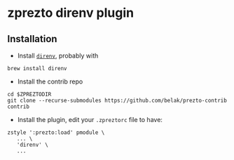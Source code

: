 # zprezto direnv plugin

## Installation

* Install [`direnv`](https://direnv.net/), probably with

```
brew install direnv
```

* Install the contrib repo

```
cd $ZPREZTODIR
git clone --recurse-submodules https://github.com/belak/prezto-contrib contrib
```

* Install the plugin, edit your `.zpreztorc` file to have:

```
zstyle ':prezto:load' pmodule \
   ... \
   'direnv' \
   ...
```
